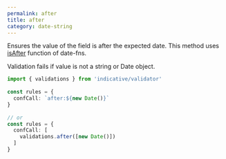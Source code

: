 ```yaml
---
permalink: after
title: after
category: date-string
---
```


Ensures the value of the field is after the expected date.
This method uses [isAfter](https://date-fns.org/docs/isAfter) function of date-fns.
 
Validation fails if value is not a string or Date object.
 
```ts
import { validations } from 'indicative/validator'
 
const rules = {
  confCall: `after:${new Date()}`
}
 
// or
const rules = {
  confCall: [
    validations.after([new Date()])
  ]
}
```